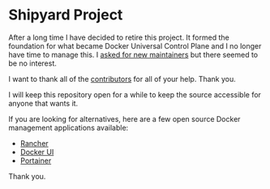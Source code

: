 # Shipyard Project
After a long time I have decided to retire this project.  It formed the foundation for
what became Docker Universal Control Plane and I no longer have time to manage this.
I [asked for new maintainers](https://github.com/shipyard/shipyard/issues/1004) but there
seemed to be no interest.

I want to thank all of the [contributors](https://github.com/shipyard/shipyard/graphs/contributors)
for all of your help.  Thank you.

I will keep this repository open for a while to keep the source accessible for anyone that
wants it.

If you are looking for alternatives, here are a few open source Docker management
applications available:

- [Rancher](http://rancher.com/)
- [Docker UI](https://github.com/kevana/ui-for-docker)
- [Portainer](https://portainer.io/)

Thank you.
